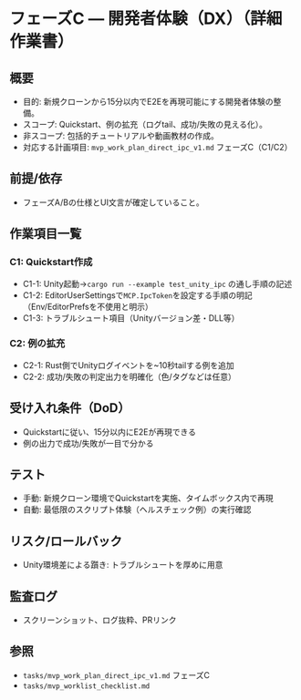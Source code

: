 # フェーズC — 開発者体験（DX）（詳細作業書）

## 概要
- 目的: 新規クローンから15分以内でE2Eを再現可能にする開発者体験の整備。
- スコープ: Quickstart、例の拡充（ログtail、成功/失敗の見える化）。
- 非スコープ: 包括的チュートリアルや動画教材の作成。
- 対応する計画項目: `mvp_work_plan_direct_ipc_v1.md` フェーズC（C1/C2）

## 前提/依存
- フェーズA/Bの仕様とUI文言が確定していること。

## 作業項目一覧

### C1: Quickstart作成
- C1-1: Unity起動→`cargo run --example test_unity_ipc` の通し手順の記述
- C1-2: EditorUserSettingsで`MCP.IpcToken`を設定する手順の明記（Env/EditorPrefsを不使用と明示）
- C1-3: トラブルシュート項目（Unityバージョン差・DLL等）

### C2: 例の拡充
- C2-1: Rust側でUnityログイベントを~10秒tailする例を追加
- C2-2: 成功/失敗の判定出力を明確化（色/タグなどは任意）

## 受け入れ条件（DoD）
- Quickstartに従い、15分以内にE2Eが再現できる
- 例の出力で成功/失敗が一目で分かる

## テスト
- 手動: 新規クローン環境でQuickstartを実施、タイムボックス内で再現
- 自動: 最低限のスクリプト体験（ヘルスチェック例）の実行確認

## リスク/ロールバック
- Unity環境差による躓き: トラブルシュートを厚めに用意

## 監査ログ
- スクリーンショット、ログ抜粋、PRリンク

## 参照
- `tasks/mvp_work_plan_direct_ipc_v1.md` フェーズC
- `tasks/mvp_worklist_checklist.md`

